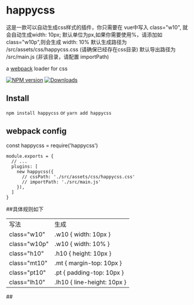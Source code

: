 
# happycss
这是一款可以自动生成css样式的插件，你只需要在 vue中写入 class="w10", 就会自动生成width: 10px;
默认单位为px,如果你需要使用%，请添加如 class="w10p",则会生成 width: 10%
默认生成路径为 /src/assets/css/happycss.css (请确保已经存在css目录)
默认导出路径为 /src/main.js (非该目录，请配置 importPath)


a [webpack](http://webpack.github.io/) loader for css

[![NPM version][npm-image]][npm-url]
[![Downloads][downloads-image]][downloads-url]

[npm-image]: https://img.shields.io/npm/v/px2rem-loader.svg
[npm-url]: https://www.npmjs.com/package/happycss
[downloads-image]: http://img.shields.io/npm/dm/px2rem-loader.svg
[downloads-url]: https://www.npmjs.com/package/happycss

## Install

`npm install happycss` or 
`yarn add happycss`

## webpack config

const happycss = require('happycss')
```
module.exports = {
  // ...
  plugins: [
    new happycss({
      // cssPath: './src/assets/css/happycss.css'
      // importPath: './src/main.js'
    }),
  ]
}
```
##具体规则如下

<table>
  <tr>
    <td>写法</td><td>生成</td>
  </tr>
  <tr>
    <td>class="w10"</td><td>.w10 { width: 10px }</td>
  </tr>
  <tr>
    <td>class="w10p"</td><td>.w10 { width: 10% }</td>
  </tr>
  <tr>
    <td>class="h10"</td><td>.h10 { height: 10px }</td>
  </tr>
  <tr>
    <td>class="mt10"</td><td>.mt { margin-top: 10px }</td>
  </tr>
  <tr>
    <td>class="pt10"</td><td>.pt { padding-top: 10px }</td>
  </tr>
  <tr>
    <td>class="lh10"</td><td>.lh10 { line-height: 10px }</td>
  </tr>
</table>
## 

